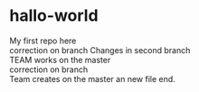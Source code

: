 # hallo-world
My first repo here<br/>
correction on branch
Changes in second branch
<br/>TEAM works on the master
<br/>correction on branch
<br/>Team creates on the master an new file end.

